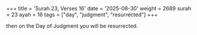 +++
title = 'Surah 23, Verses 16'
date = '2025-08-30'
weight = 2689
surah = 23
ayah = 16
tags = ["day", "judgment", "resurrected"]
+++

then on the Day of Judgment you will be resurrected.